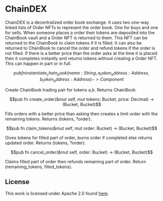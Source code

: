 # ChainDEX

ChainDEX is a decentralized order book exchange. It uses two one-way linked lists of Order NFTs to represent the order book. One for buys and one for sells. When someone places a order their tokens are deposited into the ChainBook vault and a Order NFT is returned to them. This NFT can be returned to the ChainBook to claim tokens if it is filled. It can also be returned to ChainBook to cancel the order and refund tokens if the order is not filled. If there is a better price than the order asks at the time it is placed then it completes instantly and returns tokens without creating a Order NFT. This can happen in part or in full.

```math
pub fn instantiate_chain_book(name: String, a_token_address: Address, b_token_address: Address) -> Component
```
Create ChainBook trading pair for tokens a,b. Returns ChainBook.

```math
pub fn create_order(&mut self, mut tokens: Bucket, price: Decimal) -> (Bucket, Bucket)
```
Fills orders with a better price than asking then creates a limit order with the remaining tokens. Returns (tokens, ?order).

```math
pub fn claim_tokens(&mut self, mut order: Bucket) -> (Bucket, Bucket)
```
Gives tokens for filled part of order, burns order if completed else returns updated order. Returns (tokens, ?order).

```math
pub fn cancel_order(&mut self, order: Bucket) -> (Bucket, Bucket)
```
Claims filled part of order then refunds remaining part of order. Return (remaining_tokens, filled_tokens).

## License

This work is licensed under Apache 2.0 found [here](./LICENSE).